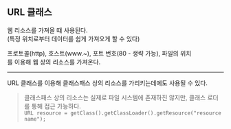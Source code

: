 ## URL 클래스

웹 리소스를 가져올 떄 사용된다.  
(특정 위치로부터 데이터를 쉽게 가져오게 할 수 있다)

프로토콜(http), 호스트(www.~), 포트 번호(80 - 생략 가능), 파일의 위치  
를 이용해 웹 상의 리소스를 가져온다.

---

URL 클래스를 이용해 클래스패스 상의 리소스를 가리키는데에도 사용될 수 있다.

> 클래스패스 상의 리소스는 실제로 파일 시스템에 존재하진 않지만, 클래스 로더를 통해 접근 가능하다.  
> ```URL resource = getClass().getClassLoader().getResource("resource name");```

